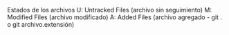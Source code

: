 Estados de los archivos
U: Untracked Files (archivo sin seguimiento)
M: Modified Files (archivo modificado)
A: Added Files (archivo agregado - git . o git archivo.extensión)
